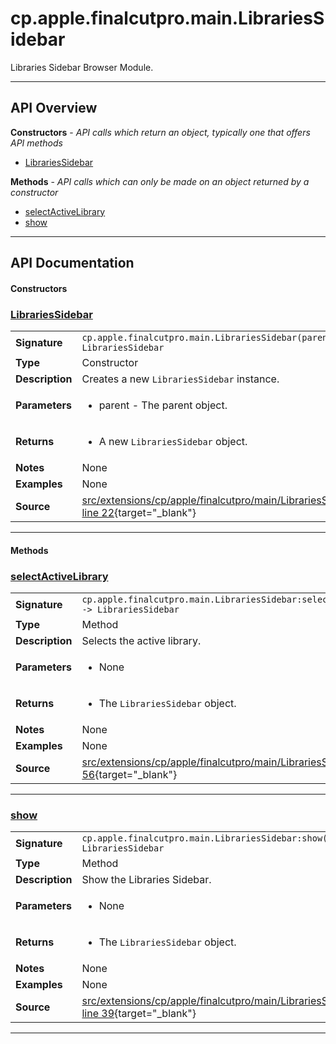 # cp.apple.finalcutpro.main.LibrariesSidebar

Libraries Sidebar Browser Module.

---

## API Overview
**Constructors** - _API calls which return an object, typically one that offers API methods_
 * [LibrariesSidebar](#librariessidebar)

**Methods** - _API calls which can only be made on an object returned by a constructor_
 * [selectActiveLibrary](#selectactivelibrary)
 * [show](#show)


---

## API Documentation

#### Constructors


### [LibrariesSidebar](#librariessidebar)

|                                             |                                                                                     |
| --------------------------------------------|-------------------------------------------------------------------------------------|
| **Signature**                               | `cp.apple.finalcutpro.main.LibrariesSidebar(parent) -> LibrariesSidebar`                                                                    |
| **Type**                                    | Constructor                                                                     |
| **Description**                             | Creates a new `LibrariesSidebar` instance.                                                                     |
| **Parameters**                              | <ul><li>parent - The parent object.</li></ul> |
| **Returns**                                 | <ul><li>A new `LibrariesSidebar` object.</li></ul>          |
| **Notes**                                   | None |
| **Examples**                                | None |
| **Source**                                  | [src/extensions/cp/apple/finalcutpro/main/LibrariesSidebar.lua line 22](https://github.com/CommandPost/CommandPost/blob/develop/src/extensions/cp/apple/finalcutpro/main/LibrariesSidebar.lua#L22){target="_blank"} |

---

#### Methods


### [selectActiveLibrary](#selectactivelibrary)

|                                             |                                                                                     |
| --------------------------------------------|-------------------------------------------------------------------------------------|
| **Signature**                               | `cp.apple.finalcutpro.main.LibrariesSidebar:selectActiveLibrary() -> LibrariesSidebar`                                                                    |
| **Type**                                    | Method                                                                     |
| **Description**                             | Selects the active library.                                                                     |
| **Parameters**                              | <ul><li>None</li></ul> |
| **Returns**                                 | <ul><li>The `LibrariesSidebar` object.</li></ul>          |
| **Notes**                                   | None |
| **Examples**                                | None |
| **Source**                                  | [src/extensions/cp/apple/finalcutpro/main/LibrariesSidebar.lua line 56](https://github.com/CommandPost/CommandPost/blob/develop/src/extensions/cp/apple/finalcutpro/main/LibrariesSidebar.lua#L56){target="_blank"} |

---


### [show](#show)

|                                             |                                                                                     |
| --------------------------------------------|-------------------------------------------------------------------------------------|
| **Signature**                               | `cp.apple.finalcutpro.main.LibrariesSidebar:show() -> LibrariesSidebar`                                                                    |
| **Type**                                    | Method                                                                     |
| **Description**                             | Show the Libraries Sidebar.                                                                     |
| **Parameters**                              | <ul><li>None</li></ul> |
| **Returns**                                 | <ul><li>The `LibrariesSidebar` object.</li></ul>          |
| **Notes**                                   | None |
| **Examples**                                | None |
| **Source**                                  | [src/extensions/cp/apple/finalcutpro/main/LibrariesSidebar.lua line 39](https://github.com/CommandPost/CommandPost/blob/develop/src/extensions/cp/apple/finalcutpro/main/LibrariesSidebar.lua#L39){target="_blank"} |

---

